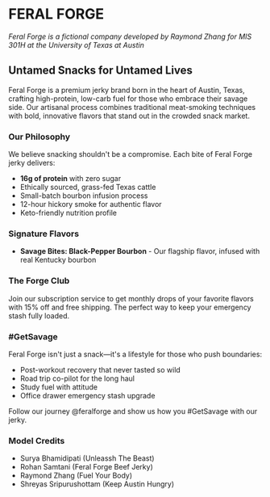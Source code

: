 # FERAL FORGE
*Feral Forge is a fictional company developed by Raymond Zhang for MIS 301H at the University of Texas at Austin*

## Untamed Snacks for Untamed Lives

Feral Forge is a premium jerky brand born in the heart of Austin, Texas, crafting high-protein, low-carb fuel for those who embrace their savage side. Our artisanal process combines traditional meat-smoking techniques with bold, innovative flavors that stand out in the crowded snack market.

### Our Philosophy

We believe snacking shouldn't be a compromise. Each bite of Feral Forge jerky delivers:

- **16g of protein** with zero sugar
- Ethically sourced, grass-fed Texas cattle
- Small-batch bourbon infusion process
- 12-hour hickory smoke for authentic flavor
- Keto-friendly nutrition profile

### Signature Flavors

- **Savage Bites: Black-Pepper Bourbon** - Our flagship flavor, infused with real Kentucky bourbon

### The Forge Club

Join our subscription service to get monthly drops of your favorite flavors with 15% off and free shipping. The perfect way to keep your emergency stash fully loaded.

### #GetSavage

Feral Forge isn't just a snack—it's a lifestyle for those who push boundaries:
- Post-workout recovery that never tasted so wild
- Road trip co-pilot for the long haul
- Study fuel with attitude
- Office drawer emergency stash upgrade

Follow our journey @feralforge and show us how you #GetSavage with our jerky.

### Model Credits
- Surya Bhamidipati (Unleassh The Beast)
- Rohan Samtani (Feral Forge Beef Jerky)
- Raymond Zhang (Fuel Your Body)
- Shreyas Sripurushottam (Keep Austin Hungry)
